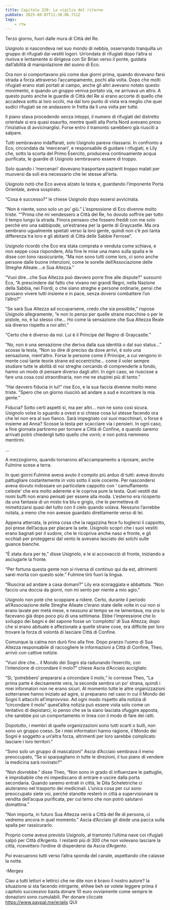 ```yaml
---
title: Capitolo 229: La vigilia del ritorno
pubDate: 2025-08-07T11:30:06.711Z
tags:
    - rtw
---
```











Terzo giorno, fuori dalle mura di Città del Re.


Usignolo si nascondeva nel suo mondo di nebbia, osservando tranquilla un gruppo di rifugiati dai vestiti logori. Un’ondata di rifugiati dopo l’altra si riuniva e lentamente si dirigeva con Sir Brian verso il ponte, guidata dall’abilità di manipolazione del suono di Eco.


Ora non si comportavano più come due giorni prima, quando dovevano farsi strada a forza attraverso l’accampamento, pochi alla volta. Dopo che molti rifugiati erano stati portati al campo, anche gli altri avevano notato questo movimento, e quando un gruppo veniva portato via, ne arrivava un altro. A questo punto anche le guardie di Città del Re si erano accorte di quello che accadeva sotto ai loro occhi, ma dal loro punto di vista era meglio che quei sudici rifugiati se ne andassero in fretta da lì una volta per tutte.


Il piano stava procedendo senza intoppi, il numero di rifugiati del distretto orientale si era quasi esaurito, mentre quelli alla Porta Nord avevano preso l’iniziativa di avvicinarglisi. Forse entro il tramonto sarebbero già riusciti a salpare.


Tutti sembravano indaffarati, solo Usignolo pareva rilassarsi. In confronto a Eco, circondata da ‘mercenari’, e responsabile di guidare i rifugiati, e Lily che, sotto la scorta del Primo Esercito, produceva continuamente acqua purificata, le guardie di Usignolo sembravano essere di troppo.


Solo quando i ‘mercenari’ dovevano trasportare pazienti troppo malati per muoversi da soli era necessario che lei stesse all’erta.


Usignolo notò che Eco aveva alzato la testa e, guardando l’imponente Porta Orientale, aveva sospirato.


“Cosa è successo?” le chiese Usignolo dopo essersi avvicinata.


“Non è niente, sono solo un po’ giù.” L’espressione di Eco divenne molto  triste. “”Prima che mi vendessero a Città del Re, ho dovuto soffrire per tutto il tempo lungo la strada. Finora pensavo che fossero freddi con me solo perché ero una sabbipode, un’estranea per la gente di Graycastle. Ma ora sembrano ugualmente spietati verso la loro gente, quindi non c’è poi tanta differenza tra loro e gli abitanti di Città delle Sabbie Ferrose”.


Usignolo ricordò che Eco era stata comprata e venduta come schiava, e non seppe cosa rispondere, Alla fine le mise una mano sulla spalla e le disse con tono rassicurante, “Ma non sono tutti come loro, ci sono anche persone dalle buone intenzioni, come le sorelle dell’Associazione delle Streghe Alleate….e Sua Altezza.”


“Vuoi dire…che Sua Altezza può davvero porre fine alle dispute?” sussurrò Eco, “A prescindere dal fatto che vivano nei grandi Regni, nella Nazione della Sabbia, nei Fiordi, o che siano streghe e persone ordinarie, pensi che possano vivere tutti insieme e in pace, senza doversi combattere l’un l’altro?”


“Se sarà Sua Altezza ad occuparsene, credo che sia possibile,” rispose Usignolo allegramente, “e non lo penso per quelle strane macchine o per le pistole, no, è lui stesso che… Ho come la sensazione che Sua Altezza Reale sia diverso rispetto a noi altri.”


“Certo che è diverso da noi. Lui è il Principe del Regno di Graycastle.”


“No, non è una sensazione che deriva dalla sua identità o dal suo status…” scosse la testa, “Non so dire di preciso da dove arrivi, è solo una sensazione, nient’altro. Forse le persone come il Principe, a cui vengono in mente così tante teorie strane ed eccentriche… come il voler sempre studiare tutte le abilità di noi streghe cercando di comprenderle a fondo, hanno un modo di pensare diverso dagli altri. In ogni caso, se riuscisse a fare una cosa così straordinaria, non me ne stupirei più di tanto.”


“Hai davvero fiducia in lui!” rise Eco, e la sua faccia divenne molto meno triste. ”Spero che un giorno riuscirò ad andare a sud e incontrare la mia gente.”


Fiducia? Sotto certi aspetti sì, ma per altri… non ne sono così sicura. Usignolo volse lo sguardo a ovest e si chiese cosa lui stesse facendo ora che lei non era al suo fianco. Sarà impegnato coi suoi macchinari, o forse è insieme ad Anna? Scosse la testa per scacciare via i pensieri. In ogni caso, a fine giornata partiremo per tornare a Città di Confine, e quando saremo arrivati potrò chiedergli tutto quello che vorrò; e non potrà nemmeno mentirmi. 


…


A mezzogiorno, quando tornarono all’accampamento a riposare, anche Fulmine scese a terra.


In quei giorni Fulmine aveva avuto il compito più arduo di tutti: aveva dovuto pattugliare costantemente in volo sotto il sole cocente. Per nascondersi aveva dovuto indossare un particolare cappotto con ‘ camuffamento celeste’ che era molto aderente e le copriva pure la testa. Quei vestiti dai nomi buffi non erano pensati per essere alla moda. L’esterno era ricoperto da una fantasia di un misto tra blu e grigio, che le permetteva di mimetizzarsi quasi del tutto con il cielo quando volava. Nessuno l’avrebbe notata, a meno che non avesse guardato direttamente verso di lei.


Appena atterrata, la prima cosa che la ragazzina fece fu togliersi il cappotto, poi prese dell’acqua per placare la sete. Usignolo scoprì che i suoi vestiti erano bagnati per il sudore, che le ricopriva anche naso e fronte, e gli occhiali per proteggersi dal vento le avevano lasciato dei solchi sulle guance bianche.


“È stata dura per te,” disse Usignolo, e le si accovacciò di fronte, iniziando a asciugarle la fronte.


“Per fortuna questa gente non si riversa di continuo qui da est, altrimenti sarei morta con questo sole.” Fulmine tirò fuori la lingua.


“Riuscirai ad andare a casa domani?” Lily era scoraggiata e abbattuta. “Non faccio una doccia da giorni, non mi sento per niente a mio agio.”


Usignolo non poté che scoppiare a ridere. Certo, durante il periodo all’Associazione delle Streghe Alleate c’erano state delle volte in cui non si erano lavate per metà mese, e nessuno al tempo se ne lamentava, ma ora lo facevano già dopo poco più di una settimana. Ebbe l’impressione che lo sviluppo dei bagni e del sapone fosse un ‘complotto’ di Sua Altezza; dopo che si erano abituate e affezionate a quelle strane cose, era difficile per loro trovare la forza di volontà di lasciare Città di Confine.


Comunque la calma non durò fino alla fine. Dopo pranzo l’uomo di Sua Altezza responsabile di raccogliere le informazioni a Città di Confine, Theo, arrivò con cattive notizie.


“Vuoi dire che… il Mondo dei Sogni sta radunando l’esercito, con l’intenzione di circondare il molo?” chiese Ascia d’Acciaio accigliato.


“Sì, ‘potrebbero’ prepararsi a circondare il molo,” lo corresse Theo, “La prima parte è decisamente vera, la seconda sembra un po’ strana, quindi i miei informatori non ne erano sicuri. Al momento tutte le altre organizzazioni sotterranee hanno iniziato ad agire, si preparano nel caso in cui il Mondo dei Sogni li attacchi all’improvviso. Ad ogni modo rispetto alla notizia di “circondare il molo” quest’altra notizia può essere vista solo come un tentativo di depistarci, io penso che se la siano lasciata sfuggire apposta, che sarebbe poi un comportamento in linea con il modo di fare dei ratti.


Dopotutto, i membri di quelle organizzazioni sono tutti scarti o bulli, non sono un gruppo coeso. Se i miei informatori hanno ragione, il Mondo dei Sogni è soggetto a un’altra forza, altrimenti per loro sarebbe complicato lasciare i loro territori.”


“Sono solo un gruppo di mascalzoni” Ascia d’Acciaio sembrava il meno preoccupato, “Se si sparpagliano in tutte le direzioni, il tuo piano di vendere la medicina sarà rovinato?”


“Non dovrebbe.” disse Theo, “Non sono in grado di influenzare le pattuglie, è improbabile che mi impediscano di entrare e uscire dalla porta secondaria. Quando saremo entrati in città, le Dita Scheletriche ci aiuteranno nel trasporto dei medicinali. L’unica cosa per cui sono preoccupato siete voi, perché stanotte resterò in città a supervisionare la vendita dell’acqua purificata, per cui temo che non potrò salutarvi domattina.”


“Non importa, in futuro Sua Altezza verrà a Città del Re di persona, ci vedremo ancora in quel momento.” Ascia d’Acciaio gli diede una pacca sulla spalla per rassicurarlo.


Proprio come aveva previsto Usignolo, al tramonto l’ultima nave coi rifugiati salpò per Città d’Argento. I restanti più di 300 che non volevano lasciare la città, ricevettero l’ordine di disperdersi da Ascia d’Argento.


Poi evacuarono tutti verso l’altra sponda del canale, aspettando che calasse la notte.






-Merges




Ciao a tutti lettori e lettrici che ne dite non è bravo il nostro autore? la situazione si sta facendo intrigante, ehhee beh se volete leggere prima il capitolo successivo basta donare 10 euro ovviamente come sempre le donazioni sono cumulabili. Per donare cliccate https://www.paypal.me/erialis QUI







